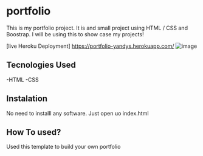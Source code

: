 # portfolio
This is my portfolio project. It is and small project using HTML / CSS and Boostrap. I will be using  this to show case my projects!

[live Heroku Deployment] https://portfolio-yandys.herokuapp.com/
![image](https://user-images.githubusercontent.com/70566671/135806728-212b14f6-09a4-49ce-ace1-6c434e7615e6.png)

## Tecnologies Used
-HTML
-CSS

## Instalation
No need to installl any software. Just open uo index.html

## How To used?

Used this template to build your own portfolio
